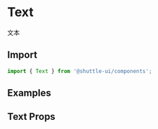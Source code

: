 ---
---

# Text

文本

## Import

```jsx
import { Text } from '@shuttle-ui/components';
```

## Examples

## Text Props
